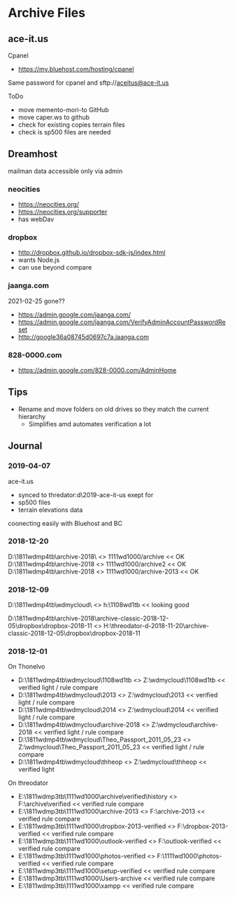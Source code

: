 # Archive Files

## ace-it.us

Cpanel
* https://my.bluehost.com/hosting/cpanel

Same password for cpanel and sftp://aceitus@ace-it.us

ToDo

* move memento-mori-to GitHub
* move caper.ws to github
* check for existing copies terrain files
* check is sp500 files are needed


## Dreamhost

mailman data accessible only via admin


### neocities

* https://neocities.org/
* https://neocities.org/supporter
* has webDav


### dropbox

* http://dropbox.github.io/dropbox-sdk-js/index.html
* wants Node.js
* can use beyond compare


### jaanga.com

2021-02-25 gone??

* https://admin.google.com/jaanga.com/
* https://admin.google.com/jaanga.com/VerifyAdminAccountPasswordReset
* http://google36a08745d0697c7a.jaanga.com


### 828-0000.com

* https://admin.google.com/828-0000.com/AdminHome


## Tips

* Rename and move folders on old drives so they match the current hierarchy
	* Simplifies amd automates verification a lot


## Journal


### 2019-04-07

ace-it.us
* synced to thredator:d\2019-ace-it-us exept for
* sp500 files
* terrain elevations data

coonecting easily with Bluehost and BC


### 2018-12-20

D:\1811wdmp4tb\archive-2018\ <> 1111wd1000/archive  << OK
D:\1811wdmp4tb\archive-2018 <> 1111wd1000/archive2 << OK
D:\1811wdmp4tb\archive-2018 <> 1111wd1000/archive-2013 << OK

### 2018-12-09

D:\1811wdmp4tb\wdmycloud\ <> h:\1108wd1tb << looking good

D:\1811wdmp4tb\archive-2018\archive-classic-2018-12-05\dropbox\dropbox-2018-11 <> H:\threodator-d-2018-11-20\archive-classic-2018-12-05\dropbox\dropbox-2018-11


### 2018-12-01


On Thonelvo
* D:\1811wdmp4tb\wdmycloud\1108wd1tb <> Z:\wdmycloud\1108wd1tb << verified light / rule compare
* D:\1811wdmp4tb\wdmycloud\2013 <> Z:\wdmycloud\2013 << verified light / rule compare
* D:\1811wdmp4tb\wdmycloud\2014 <> Z:\wdmycloud\2014 << verified light / rule compare
* D:\1811wdmp4tb\wdmycloud\archive-2018 <> Z:\wdmycloud\archive-2018 << verified light / rule compare
* D:\1811wdmp4tb\wdmycloud\Theo_Passport_2011_05_23 <> Z:\wdmycloud\Theo_Passport_2011_05_23 << verified light / rule compare
* D:\1811wdmp4tb\wdmycloud\thheop <> Z:\wdmycloud\thheop << verified light




On threodator

* E:\1811wdmp3tb\1111wd1000\archive\verified\history <> F:\archive\verified << verified rule compare
* E:\1811wdmp3tb\1111wd1000\archive-2013 <> F:\archive-2013 << verified rule compare
* E:\1811wdmp3tb\1111wd1000\dropbox-2013-verified <> F:\dropbox-2013-verified << verified rule compare
* E:\1811wdmp3tb\1111wd1000\outlook-verified <> F:\outlook-verified << verified rule compare
* E:\1811wdmp3tb\1111wd1000\photos-verified <> F:\1111wd1000\photos-verified << verified rule compare
* E:\1811wdmp3tb\1111wd1000\setup-verified << verified rule compare
* E:\1811wdmp3tb\1111wd1000\Users-archive << verified rule compare
* E:\1811wdmp3tb\1111wd1000\xampp << verified rule compare

<!--stackedit_data:
eyJoaXN0b3J5IjpbMTU0OTg2MjY2LDE4NDY3NjgxNDQsLTgwMD
cwMTMyNCwtMTE4OTkyNzQ5MywxMTQ1OTc0OTA3LC02NDMwMzU3
ODcsMTY4ODA0MDQwLDMzNjk4MDg2Ml19
-->